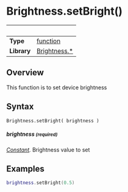 # Brightness.setBright()

|                      | &nbsp;
| -------------------- | ---------------------------------------------------------------
| __Type__             | [function](http://docs.coronalabs.com/api/type/Function.html)
| __Library__          | [Brightness.*](Readme.markdown)


## Overview

This function is to set device brightness


## Syntax

	Brightness.setBright( brightness )

##### brightness <small>(required)</small>
_[Constant](http://docs.coronalabs.com/api/type/Number.html)._ Brightness value to set


## Examples

``````lua
brightness.setBright(0.5)
``````
